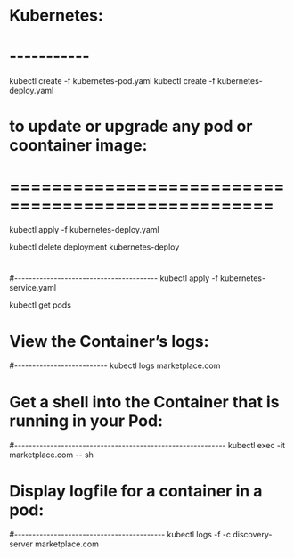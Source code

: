 # Kubernetes:
# -----------

kubectl create -f kubernetes-pod.yaml
kubectl create -f kubernetes-deploy.yaml

# to update or upgrade any pod or coontainer image:
# ===================================================
kubectl apply -f kubernetes-deploy.yaml

kubectl delete deployment kubernetes-deploy


#
#----------------------------------------
kubectl apply -f kubernetes-service.yaml


kubectl get pods

# View the Container’s logs:
#--------------------------
  kubectl logs marketplace.com


# Get a shell into the Container that is running in your Pod:
#-----------------------------------------------------------
  kubectl exec -it marketplace.com -- sh


# Display logfile for a container in a pod:
#------------------------------------------
kubectl logs -f -c discovery-server marketplace.com
